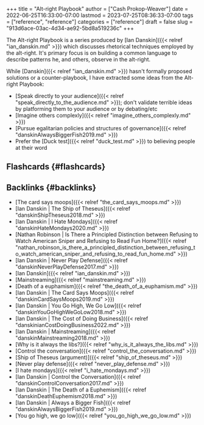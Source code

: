 +++
title = "Alt-right Playbook"
author = ["Cash Prokop-Weaver"]
date = 2022-06-25T16:33:00-07:00
lastmod = 2023-07-25T08:36:33-07:00
tags = ["reference", "reference"]
categories = ["reference"]
draft = false
slug = "913d6ace-03ac-4d34-ae92-5bd8a519236c"
+++

The Alt-right Playbook is a series produced by [Ian Danskin]({{< relref "ian_danskin.md" >}}) which discusses rhetorical techniques employed by the alt-right. It's primary focus is on building a common language to describe patterns he, and others, observe in the alt-right.

While [Danskin]({{< relref "ian_danskin.md" >}}) hasn't formally proposed solutions or a counter-playbook, I have extracted some ideas from the Alt-right Playbook:

-   [Speak directly to your audience]({{< relref "speak_directly_to_the_audience.md" >}}); don't validate terrible ideas by platforming them to your audience or by debating/etc
-   [Imagine others complexly]({{< relref "imagine_others_complexly.md" >}})
-   [Pursue egalitarian policies and structures of governance]({{< relref "danskinAlwaysBiggerFish2019.md" >}})
-   Prefer the [Duck test]({{< relref "duck_test.md" >}}) to believing people at their word


## Flashcards {#flashcards}


## Backlinks {#backlinks}

-   [The card says moops]({{< relref "the_card_says_moops.md" >}})
-   [Ian Danskin | The Ship of Theseus]({{< relref "danskinShipTheseus2018.md" >}})
-   [Ian Danskin | I Hate Mondays]({{< relref "danskinHateMondays2020.md" >}})
-   [Nathan Robinson | Is There a Principled Distinction between Refusing to Watch American Sniper and Refusing to Read Fun Home?]({{< relref "nathan_robinson_is_there_a_principled_distinction_between_refusing_to_watch_american_sniper_and_refusing_to_read_fun_home.md" >}})
-   [Ian Danskin | Never Play Defense]({{< relref "danskinNeverPlayDefense2017.md" >}})
-   [Ian Danskin]({{< relref "ian_danskin.md" >}})
-   [Mainstreaming]({{< relref "mainstreaming.md" >}})
-   [Death of a euphamism]({{< relref "the_death_of_a_euphamism.md" >}})
-   [Ian Danskin | The Card Says Moops]({{< relref "danskinCardSaysMoops2019.md" >}})
-   [Ian Danskin | You Go High, We Go Low]({{< relref "danskinYouGoHighWeGoLow2018.md" >}})
-   [Ian Danskin | The Cost of Doing Business]({{< relref "danskinianCostDoingBusiness2022.md" >}})
-   [Ian Danskin | Mainstreaming]({{< relref "danskinMainstreaming2018.md" >}})
-   [Why is it always the libs?]({{< relref "why_is_it_always_the_libs.md" >}})
-   [Control the conversation]({{< relref "control_the_conversation.md" >}})
-   [Ship of Theseus (argument)]({{< relref "ship_of_theseus.md" >}})
-   [Never play defense]({{< relref "never_play_defense.md" >}})
-   [I hate mondays]({{< relref "i_hate_mondays.md" >}})
-   [Ian Danskin | Control the Conversation]({{< relref "danskinControlConversation2017.md" >}})
-   [Ian Danskin | The Death of a Euphemism]({{< relref "danskinDeathEuphemism2018.md" >}})
-   [Ian Danskin | Always a Bigger Fish]({{< relref "danskinAlwaysBiggerFish2019.md" >}})
-   [You go high, we go low]({{< relref "you_go_high_we_go_low.md" >}})
